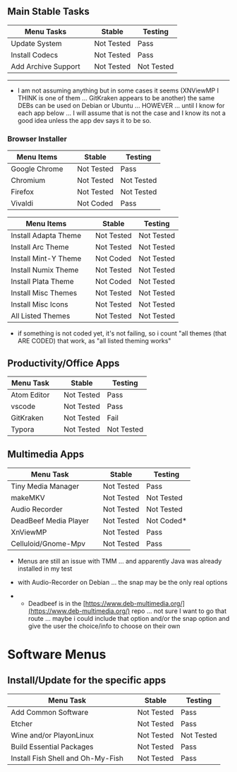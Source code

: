 ## Main Stable Tasks

| Menu Tasks          |     | Stable     | Testing    |
| ------------------- | --- | ---------- | ---------- |
| Update System       |     | Not Tested | Pass       |
| Install Codecs      |     | Not Tested | Pass       |
| Add Archive Support |     | Not Tested | Not Tested |

---

- I am not assuming anything but in some cases it seems (XNViewMP I THINK is one of them ... GitKraken appears to be another) the same DEBs can be used on Debian or Ubuntu ... HOWEVER ... until I know for each app below ... I will assume that is not the case and I know its not a good idea unless the app dev says it to be so.

### Browser Installer

| Menu Items    |     | Stable     | Testing    |
| ------------- | --- | ---------- | ---------- |
| Google Chrome |     | Not Tested | Pass       |
| Chromium      |     | Not Tested | Not Tested |
| Firefox       |     | Not Tested | Not Tested |
| Vivaldi       |     | Not Coded  | Pass       |

| Menu Items           |     | Stable     | Testing    |
| -------------------- | --- | ---------- | ---------- |
| Install Adapta Theme |     | Not Tested | Not Tested |
| Install Arc Theme    |     | Not Tested | Not Tested |
| Install Mint-Y Theme |     | Not Coded  | Not Tested |
| Install Numix Theme  |     | Not Tested | Not Tested |
| Install Plata Theme  |     | Not Coded  | Not Tested |
| Install Misc Themes  |     | Not Tested | Not Tested |
| Install Misc Icons   |     | Not Tested | Not Tested |
| All Listed Themes    |     | Not Tested | Not Tested |

- if something is not coded yet, it's not failing, so i count "all themes (that ARE CODED) that work, as "all listed theming works"

## Productivity/Office Apps

| Menu Task   |     | Stable     | Testing    |
| ----------- | --- | ---------- | ---------- |
| Atom Editor |     | Not Tested | Pass       |
| vscode      |     | Not Tested | Pass       |
| GitKraken   |     | Not Tested | Fail       |
| Typora      |     | Not Tested | Not Tested |

## Multimedia Apps

| Menu Task             |     | Stable     | Testing    |
| --------------------- | --- | ---------- | ---------- |
| Tiny Media Manager    |     | Not Tested | Pass       |
| makeMKV               |     | Not Tested | Not Tested |
| Audio Recorder        |     | Not Tested | Not Tested |
| DeadBeef Media Player |     | Not Tested | Not Coded* |
| XnViewMP              |     | Not Tested | Pass       |
| Celluloid/Gnome-Mpv   |     | Not Tested | Pass       |

- Menus are still an issue with TMM ... and apparently Java was already installed in my test

- with Audio-Recorder on Debian ... the snap may be the only real options

- * Deadbeef is in the [https://www.deb-multimedia.org/](https://www.deb-multimedia.org/) repo ... not sure I want to go that route ... maybe i could include that option and/or the snap option and give the user the choice/info to choose on their own

# Software Menus

## Install/Update for the specific apps

| Menu Task                         |     | Stable     | Testing    |
| --------------------------------- | --- | ---------- | ---------- |
| Add Common Software               |     | Not Tested | Pass       |
| Etcher                            |     | Not Tested | Pass       |
| Wine and/or PlayonLinux           |     | Not Tested | Not Tested |
| Build Essential Packages          |     | Not Tested | Pass       |
| Install Fish Shell and Oh-My-Fish |     | Not Tested | Pass       |
